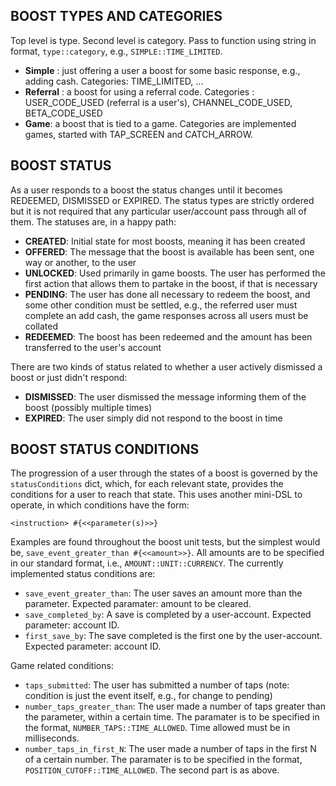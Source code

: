 ## BOOST TYPES AND CATEGORIES

Top level is type. Second level is category. Pass to function using string in format, `type::category`, e.g., `SIMPLE::TIME_LIMITED`.

*  **Simple** : just offering a user a boost for some basic response, e.g., adding cash. Categories: TIME_LIMITED, ...
*  **Referral** : a boost for using a referral code. Categories : USER_CODE_USED (referral is a user's), CHANNEL_CODE_USED, BETA_CODE_USED
*  **Game**: a boost that is tied to a game. Categories are implemented games, started with TAP_SCREEN and CATCH_ARROW.

## BOOST STATUS

As a user responds to a boost the status changes until it becomes REDEEMED, DISMISSED or EXPIRED. The status types are strictly ordered but it is not required that any particular user/account pass through all of them. The statuses are, in a happy path:

*  **CREATED**: Initial state for most boosts, meaning it has been created
*  **OFFERED**: The message that the boost is available has been sent, one way or another, to the user
*  **UNLOCKED**: Used primarily in game boosts. The user has performed the first action that allows them to partake in the boost, if that is necessary
*  **PENDING**: The user has done all necessary to redeem the boost, and some other condition must be settled, e.g., the referred user must complete an add cash, the game responses across all users must be collated
*  **REDEEMED**: The boost has been redeemed and the amount has been transferred to the user's account

There are two kinds of status related to whether a user actively dismissed a boost or just didn't respond:

*  **DISMISSED**: The user dismissed the message informing them of the boost (possibly multiple times)
*  **EXPIRED**: The user simply did not respond to the boost in time

## BOOST STATUS CONDITIONS

The progression of a user through the states of a boost is governed by the `statusConditions` dict, which, for each relevant state, provides the conditions for a user to reach that state. This uses another mini-DSL to operate, in which conditions have the form:

```<instruction> #{<<parameter(s)>>}```

Examples are found throughout the boost unit tests, but the simplest would be, `save_event_greater_than #{<<amount>>}`. All amounts are to be specified in our standard format, i.e., `AMOUNT::UNIT::CURRENCY`. The currently implemented status conditions are:

* `save_event_greater_than`: The user saves an amount more than the parameter. Expected paramater: amount to be cleared.
* `save_completed_by`: A save is completed by a user-account. Expected parameter: account ID.
* `first_save_by`: The save completed is the first one by the user-account. Expected parameter: account ID.

Game related conditions:

* `taps_submitted`: The user has submitted a number of taps (note: condition is just the event itself, e.g., for change to pending)
* `number_taps_greater_than`: The user made a number of taps greater than the parameter, within a certain time. The paramater is to be specified in the format, `NUMBER_TAPS::TIME_ALLOWED`. Time allowed must be in milliseconds.
* `number_taps_in_first_N`: The user made a number of taps in the first N of a certain number. The paramater is to be specified in the format, `POSITION_CUTOFF::TIME_ALLOWED`. The second part is as above.

